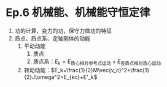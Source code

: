 # Ep.6 机械能、机械能守恒定律

1. 功的计算，变力的功，保守力做功的特征
2. 质点、质点系、定轴刚体的动能
   1. 平动动能
      1. 质点
      2. 质点系：$E_k=E_\textrm{质心相对参考点运动}+E_\textrm{各质点相对质心运动}$
   2. 转动动能：$E_k=\frac{1}{2}M\vec{v_c}^2+\frac{1}{2}J\omega^2=E_{kc}+E'_k$
